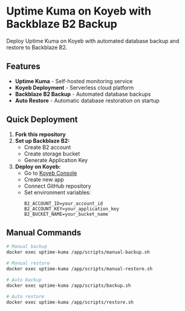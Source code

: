 # Uptime Kuma on Koyeb with Backblaze B2 Backup

Deploy Uptime Kuma on Koyeb with automated database backup and restore to Backblaze B2.

## Features

- **Uptime Kuma** - Self-hosted monitoring service
- **Koyeb Deployment** - Serverless cloud platform
- **Backblaze B2 Backup** - Automated database backups
- **Auto Restore** - Automatic database restoration on startup

## Quick Deployment

1. **Fork this repository**
2. **Set up Backblaze B2:**
   - Create B2 account
   - Create storage bucket
   - Generate Application Key
3. **Deploy on Koyeb:**
   - Go to [Koyeb Console](https://app.koyeb.com/)
   - Create new app
   - Connect GitHub repository
   - Set environment variables:
     ```
     B2_ACCOUNT_ID=your_account_id
     B2_ACCOUNT_KEY=your_application_key
     B2_BUCKET_NAME=your_bucket_name
     ```

## Manual Commands

```bash
# Manual backup
docker exec uptime-kuma /app/scripts/manual-backup.sh

# Manual restore
docker exec uptime-kuma /app/scripts/manual-restore.sh

# Auto backup
docker exec uptime-kuma /app/scripts/backup.sh

# Auto restore
docker exec uptime-kuma /app/scripts/restore.sh
